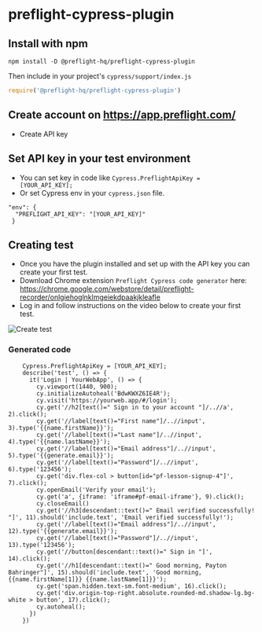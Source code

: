 # preflight-cypress-plugin

## Install with npm

```
npm install -D @preflight-hq/preflight-cypress-plugin
```
Then include in your project's `cypress/support/index.js`

```js
require('@preflight-hq/preflight-cypress-plugin')
```

## Create account on https://app.preflight.com/
 - Create API key
 
## Set API key in your test environment
- You can set key in code like  `Cypress.PreflightApiKey = [YOUR_API_KEY];`
- Or set Cypress env in your `cypress.json` file. 

```
"env": {
  "PREFLIGHT_API_KEY": "[YOUR_API_KEY]"
 }
```

## Creating test
- Once you have the plugin installed and set up with the API key you can create your first test.
- Download Chrome extension `Preflight Cypress code generator` here: https://chrome.google.com/webstore/detail/preflight-recorder/onlgiehoglnklmgeiekdpaakjkleafle
- Log in and follow instructions on the video below to create your first test. 

<img src="https://preflightuploads.blob.core.windows.net/uploads/PreflightCypressCodeGenerator.gif" alt="Create test">

### Generated code 
```
    Cypress.PreflightApiKey = [YOUR_API_KEY];
    describe('test', () => {
      it('Login | YourWebApp', () => {
        cy.viewport(1440, 900);
        cy.initializeAutoheal('BdwKWXZ6IE4R');
        cy.visit('https://yourweb.app/#/login');
        cy.get('//h2[text()=" Sign in to your account "]/..//a', 2).click();
        cy.get('//label[text()="First name"]/..//input', 3).type('{{name.firstName}}');
        cy.get('//label[text()="Last name"]/..//input', 4).type('{{name.lastName}}');
        cy.get('//label[text()="Email address"]/..//input', 5).type('{{generate.email}}');
        cy.get('//label[text()="Password"]/..//input', 6).type('123456');
        cy.get('div.flex-col > button[id="pf-lesson-signup-4"]', 7).click();
        cy.openEmail('Verify your email');
        cy.get('a', {iframe: 'iframe#pf-email-iframe'}, 9).click();
        cy.closeEmail()
        cy.get('//h3[descendant::text()=" Email verified successfully! "]', 11).should('include.text', 'Email verified successfully!');
        cy.get('//label[text()="Email address"]/..//input', 12).type('{{generate.email}}');
        cy.get('//label[text()="Password"]/..//input', 13).type('123456');
        cy.get('//button[descendant::text()=" Sign in "]', 14).click();
        cy.get('//h1[descendant::text()=" Good morning, Payton Bahringer"]', 15).should('include.text', 'Good morning, {{name.firstName[1]}} {{name.lastName[1]}}');
        cy.get('span.hidden.text-sm.font-medium', 16).click();
        cy.get('div.origin-top-right.absolute.rounded-md.shadow-lg.bg-white > button', 17).click();
        cy.autoheal();
      })
    })    
```
